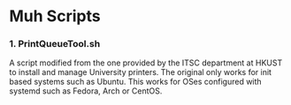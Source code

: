 # Muh Scripts

### 1. PrintQueueTool.sh
   A script modified from the one provided by the ITSC department at HKUST to install and manage University printers. The original only works for init based systems such as Ubuntu. This works for OSes configured with systemd such as Fedora, Arch or CentOS. 
